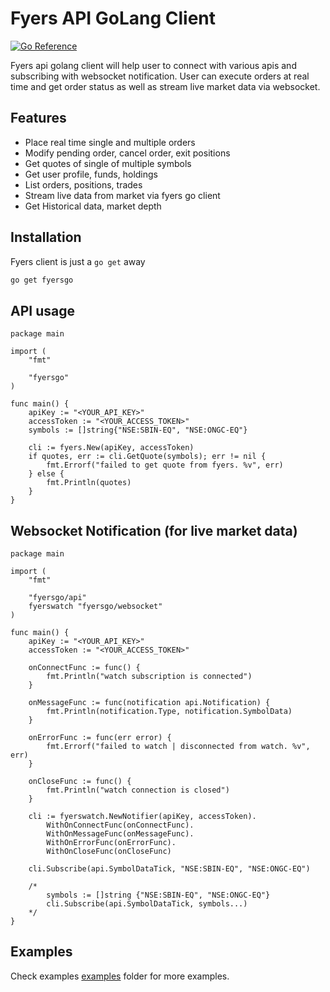 # Fyers API GoLang Client

[![Go Reference](https://pkg.go.dev/badge/fyersgo.svg)](https://pkg.go.dev/fyersgo)

Fyers api golang client will help user to connect with various apis and subscribing with websocket notification. User can execute orders at real time and get order status as well as stream live market data via websocket.

## Features

- Place real time single and multiple orders
- Modify pending order, cancel order, exit positions
- Get quotes of single of multiple symbols
- Get user profile, funds, holdings
- List orders, positions, trades
- Stream live data from market via fyers go client
- Get Historical data, market depth

## Installation

Fyers client is just a `go get` away
```sh
go get fyersgo
```

## API usage

```
package main

import (
	"fmt"

	"fyersgo"
)

func main() {
	apiKey := "<YOUR_API_KEY>"
	accessToken := "<YOUR_ACCESS_TOKEN>"
	symbols := []string{"NSE:SBIN-EQ", "NSE:ONGC-EQ"}

	cli := fyers.New(apiKey, accessToken)
	if quotes, err := cli.GetQuote(symbols); err != nil {
		fmt.Errorf("failed to get quote from fyers. %v", err)
	} else {
		fmt.Println(quotes)
	}
}
```

## Websocket Notification (for live market data)

```
package main

import (
	"fmt"

	"fyersgo/api"
	fyerswatch "fyersgo/websocket"
)

func main() {
	apiKey := "<YOUR_API_KEY>"
	accessToken := "<YOUR_ACCESS_TOKEN>"

	onConnectFunc := func() {
		fmt.Println("watch subscription is connected")
	}

	onMessageFunc := func(notification api.Notification) {
		fmt.Println(notification.Type, notification.SymbolData)
	}

	onErrorFunc := func(err error) {
		fmt.Errorf("failed to watch | disconnected from watch. %v", err)
	}

	onCloseFunc := func() {
		fmt.Println("watch connection is closed")
	}

	cli := fyerswatch.NewNotifier(apiKey, accessToken).
		WithOnConnectFunc(onConnectFunc).
		WithOnMessageFunc(onMessageFunc).
		WithOnErrorFunc(onErrorFunc).
		WithOnCloseFunc(onCloseFunc)

	cli.Subscribe(api.SymbolDataTick, "NSE:SBIN-EQ", "NSE:ONGC-EQ")

	/*
		symbols := []string {"NSE:SBIN-EQ", "NSE:ONGC-EQ"}
		cli.Subscribe(api.SymbolDataTick, symbols...)
	*/
}
```

## Examples

Check examples [examples](https://fyersgo/tree/main/examples) folder for more examples.

